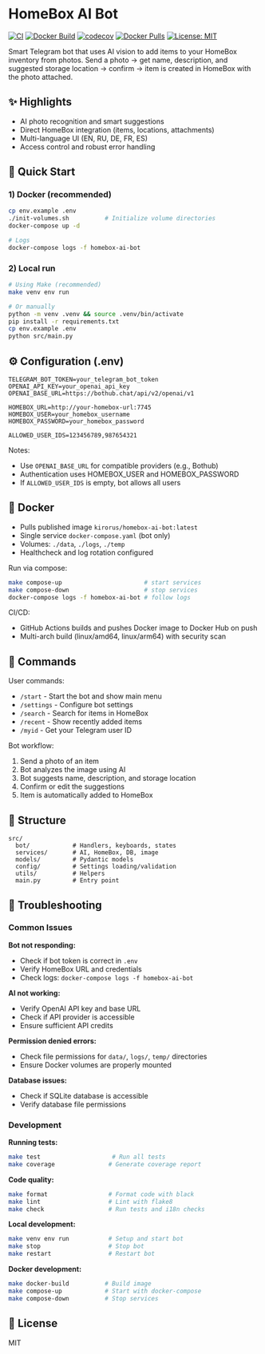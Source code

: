 # HomeBox AI Bot

[![CI](https://github.com/Kirorus/homebox-ai-bot/actions/workflows/tests.yml/badge.svg)](https://github.com/Kirorus/homebox-ai-bot/actions/workflows/tests.yml) [![Docker Build](https://github.com/Kirorus/homebox-ai-bot/actions/workflows/docker-build.yml/badge.svg)](https://github.com/Kirorus/homebox-ai-bot/actions/workflows/docker-build.yml) [![codecov](https://codecov.io/gh/Kirorus/homebox-ai-bot/branch/main/graph/badge.svg)](https://app.codecov.io/gh/Kirorus/homebox-ai-bot) [![Docker Pulls](https://img.shields.io/docker/pulls/kirorus/homebox-ai-bot.svg)](https://hub.docker.com/r/kirorus/homebox-ai-bot) [![License: MIT](https://img.shields.io/badge/License-MIT-yellow.svg)](LICENSE)

Smart Telegram bot that uses AI vision to add items to your HomeBox inventory from photos. Send a photo → get name, description, and suggested storage location → confirm → item is created in HomeBox with the photo attached.

## ✨ Highlights
- AI photo recognition and smart suggestions
- Direct HomeBox integration (items, locations, attachments)
- Multi-language UI (EN, RU, DE, FR, ES)
- Access control and robust error handling

## 🚀 Quick Start

### 1) Docker (recommended)
```bash
cp env.example .env
./init-volumes.sh          # Initialize volume directories
docker-compose up -d

# Logs
docker-compose logs -f homebox-ai-bot
```

### 2) Local run
```bash
# Using Make (recommended)
make venv env run

# Or manually
python -m venv .venv && source .venv/bin/activate
pip install -r requirements.txt
cp env.example .env
python src/main.py
```

## ⚙️ Configuration (.env)
```env
TELEGRAM_BOT_TOKEN=your_telegram_bot_token
OPENAI_API_KEY=your_openai_api_key
OPENAI_BASE_URL=https://bothub.chat/api/v2/openai/v1

HOMEBOX_URL=http://your-homebox-url:7745
HOMEBOX_USER=your_homebox_username
HOMEBOX_PASSWORD=your_homebox_password

ALLOWED_USER_IDS=123456789,987654321
```

Notes:
- Use `OPENAI_BASE_URL` for compatible providers (e.g., Bothub)
- Authentication uses HOMEBOX_USER and HOMEBOX_PASSWORD
- If `ALLOWED_USER_IDS` is empty, bot allows all users

## 🐳 Docker
- Pulls published image `kirorus/homebox-ai-bot:latest`
- Single service `docker-compose.yaml` (bot only)
- Volumes: `./data`, `./logs`, `./temp`
- Healthcheck and log rotation configured

Run via compose:
```bash
make compose-up                       # start services
make compose-down                     # stop services
docker-compose logs -f homebox-ai-bot # follow logs
```

CI/CD:
- GitHub Actions builds and pushes Docker image to Docker Hub on push
- Multi-arch build (linux/amd64, linux/arm64) with security scan

## 📖 Commands
User commands:
- `/start` - Start the bot and show main menu
- `/settings` - Configure bot settings
- `/search` - Search for items in HomeBox
- `/recent` - Show recently added items
- `/myid` - Get your Telegram user ID

Bot workflow:
1. Send a photo of an item
2. Bot analyzes the image using AI
3. Bot suggests name, description, and storage location
4. Confirm or edit the suggestions
5. Item is automatically added to HomeBox

## 📂 Structure
```
src/
  bot/            # Handlers, keyboards, states
  services/       # AI, HomeBox, DB, image
  models/         # Pydantic models
  config/         # Settings loading/validation
  utils/          # Helpers
  main.py         # Entry point
```

## 🔧 Troubleshooting

### Common Issues

**Bot not responding:**
- Check if bot token is correct in `.env`
- Verify HomeBox URL and credentials
- Check logs: `docker-compose logs -f homebox-ai-bot`

**AI not working:**
- Verify OpenAI API key and base URL
- Check if API provider is accessible
- Ensure sufficient API credits

**Permission denied errors:**
- Check file permissions for `data/`, `logs/`, `temp/` directories
- Ensure Docker volumes are properly mounted

**Database issues:**
- Check if SQLite database is accessible
- Verify database file permissions

### Development

**Running tests:**
```bash
make test                    # Run all tests
make coverage               # Generate coverage report
```

**Code quality:**
```bash
make format                 # Format code with black
make lint                   # Lint with flake8
make check                  # Run tests and i18n checks
```

**Local development:**
```bash
make venv env run           # Setup and start bot
make stop                   # Stop bot
make restart                # Restart bot
```

**Docker development:**
```bash
make docker-build          # Build image
make compose-up            # Start with docker-compose
make compose-down          # Stop services
```

## 📝 License
MIT
<!-- ci: refresh docker hub description -->